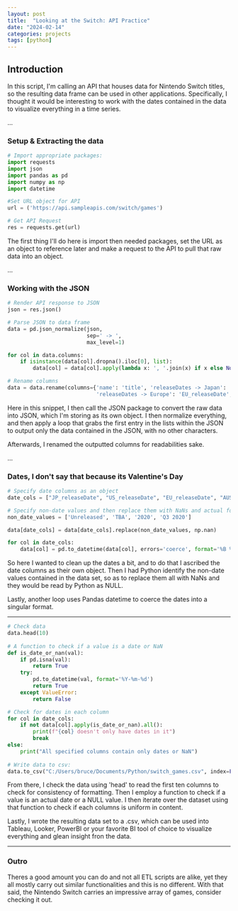 ```yaml
---
layout: post
title:  "Looking at the Switch: API Practice" 
date: "2024-02-14"
categories: projects
tags: [python]
---
```


## Introduction

In this script, I'm calling an API that houses data for Nintendo Switch titles, so the resulting data frame can be used in other applications. Specifically, I thought it would be interesting to work with the dates contained in the data to visualize everything in a time series. 

...

### Setup & Extracting the data  
 
```python
# Import appropriate packages:
import requests
import json
import pandas as pd
import numpy as np
import datetime

#Set URL object for API 
url = ('https://api.sampleapis.com/switch/games')

# Get API Request
res = requests.get(url)
```

The first thing I'll do here is import then needed packages, set the URL as an object to reference later and make a request to the API to pull that raw data into an object. 

...


### Working with the JSON 

```python
# Render API response to JSON
json = res.json()

# Parse JSON to data frame
data = pd.json_normalize(json, 
                         sep=' -> ',
                         max_level=1)

for col in data.columns:
    if isinstance(data[col].dropna().iloc[0], list):  
        data[col] = data[col].apply(lambda x: ', '.join(x) if x else None)

# Rename columns
data = data.rename(columns={'name': 'title', 'releaseDates -> Japan': 'JP_releaseDate', 'releaseDates -> NorthAmerica': 'US_releaseDate', 
                            'releaseDates -> Europe': 'EU_releaseDate', 'releaseDates -> Australia': 'AUS_releaseDate'})
```

Here in this snippet, I then call the JSON package to convert the raw data into JSON, which I'm storing as its own object. I then normalize everything, and then apply a loop that grabs the first entry in the lists within the JSON to output only the data contained in the JSON, with no other characters. 

Afterwards, I renamed the outputted columns for readabilities sake. 

...


### Dates, I don't say that because its Valentine's Day 

```python
# Specify date columns as an object
date_cols = ["JP_releaseDate", "US_releaseDate", "EU_releaseDate", "AUS_releaseDate"]

# Specify non-date values and then replace them with NaNs and actual formatted dates 
non_date_values = ['Unreleased', 'TBA', '2020', 'Q3 2020']

data[date_cols] = data[date_cols].replace(non_date_values, np.nan)

for col in date_cols:
    data[col] = pd.to_datetime(data[col], errors='coerce', format='%B %d, %Y')
```
So here I wanted to clean up the dates a bit, and to do that I ascribed the date columns as their own object. Then I had Python identify the non-date values contained in the data set, so as to replace them all with NaNs and they would be read by Python as NULL. 

Lastly, another loop uses Pandas datetime to coerce the dates into a singular format. 

---

```python 
# Check data     
data.head(10)
    
# A function to check if a value is a date or NaN
def is_date_or_nan(val):
    if pd.isna(val):
        return True
    try:
        pd.to_datetime(val, format='%Y-%m-%d')
        return True
    except ValueError:
        return False

# Check for dates in each column
for col in date_cols:
    if not data[col].apply(is_date_or_nan).all():
        print(f"{col} doesn't only have dates in it")
        break
else:
    print("All specified columns contain only dates or NaN")
    
# Write data to csv: 
data.to_csv("C:/Users/bruce/Documents/Python/switch_games.csv", index=False)
```

From there, I check the data using 'head' to read the first ten columns to check for consistency of formatting. Then I employ a function to check if a value is an actual date or a NULL value. I then iterate over the dataset using that function to check if each columns is uniform in content. 

Lastly, I wrote the resulting data set to a .csv, which can be used into Tableau, Looker, PowerBI or your favorite BI tool of choice to visualize everything and glean insight fron the data.  

---

### Outro

Theres a good amount you can do and not all ETL scripts are alike, yet they all mostly carry out similar functionalities and this is no different. With that said, the Nintendo Switch carries an impressive array of games, consider checking it out. 